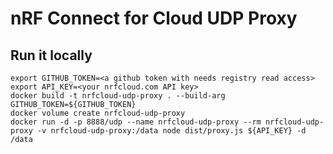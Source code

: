 # nRF Connect for Cloud UDP Proxy

## Run it locally

    export GITHUB_TOKEN=<a github token with needs registry read access>
    export API_KEY=<your nrfcloud.com API key>
    docker build -t nrfcloud-udp-proxy . --build-arg GITHUB_TOKEN=${GITHUB_TOKEN}
    docker volume create nrfcloud-udp-proxy
    docker run -d -p 8888/udp --name nrfcloud-udp-proxy --rm nrfcloud-udp-proxy -v nrfcloud-udp-proxy:/data node dist/proxy.js ${API_KEY} -d /data
